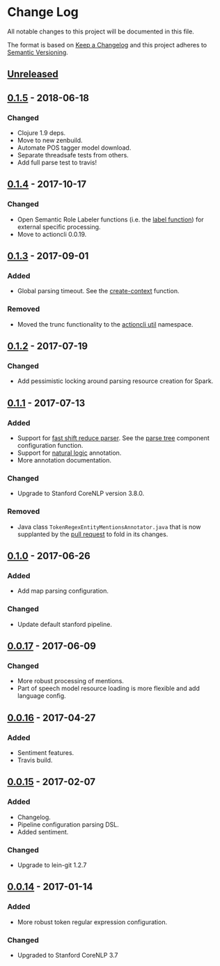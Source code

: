 # Change Log
All notable changes to this project will be documented in this file.

The format is based on [Keep a Changelog](http://keepachangelog.com/)
and this project adheres to [Semantic Versioning](http://semver.org/).


## [Unreleased]


## [0.1.5] - 2018-06-18
### Changed
- Clojure 1.9 deps.
- Move to new zenbuild.
- Automate POS tagger model download.
- Separate threadsafe tests from others.
- Add full parse test to travis!


## [0.1.4] - 2017-10-17
### Changed
- Open Semantic Role Labeler functions (i.e. the [label function]) for external
  specific processing.
- Move to actioncli 0.0.19.


## [0.1.3] - 2017-09-01
### Added
- Global parsing timeout.  See the [create-context] function.

### Removed
- Moved the trunc functionality to the [actioncli util] namespace.


## [0.1.2] - 2017-07-19
### Changed
- Add pessimistic locking around parsing resource creation for Spark.


## [0.1.1] - 2017-07-13
### Added
- Support for
  [fast shift reduce parser](https://nlp.stanford.edu/software/srparser.shtml).
  See the [parse tree](https://plandes.github.io/clj-nlp-parse/codox/zensols.nlparse.config.html#var-parse-tree)
  component configuration function.
- Support for
  [natural logic](https://stanfordnlp.github.io/CoreNLP/natlog.html) annotation.
- More annotation documentation.

### Changed
- Upgrade to Stanford CoreNLP version 3.8.0.

### Removed
- Java class `TokenRegexEntityMentionsAnnotator.java` that is now supplanted by
  the [pull request](https://github.com/stanfordnlp/CoreNLP/pull/323) to fold
  in its changes.


## [0.1.0] - 2017-06-26
### Added
- Add map parsing configuration.

### Changed
- Update default stanford pipeline.


## [0.0.17] - 2017-06-09
### Changed
- More robust processing of mentions.
- Part of speech model resource loading is more flexible and add language
  config.


## [0.0.16] - 2017-04-27
### Added
- Sentiment features.
- Travis build.


## [0.0.15] - 2017-02-07
### Added
- Changelog.
- Pipeline configuration parsing DSL.
- Added sentiment.

### Changed
- Upgrade to lein-git 1.2.7


## [0.0.14] - 2017-01-14
### Added
- More robust token regular expression configuration.

### Changed
- Upgraded to Stanford CoreNLP 3.7


[Unreleased]: https://github.com/plandes/clj-nlp-parse/compare/v0.1.5...HEAD
[0.1.5]: https://github.com/plandes/clj-nlp-parse/compare/v0.1.4...v0.1.5
[0.1.4]: https://github.com/plandes/clj-nlp-parse/compare/v0.1.3...v0.1.4
[0.1.3]: https://github.com/plandes/clj-nlp-parse/compare/v0.1.2...v0.1.3
[0.1.2]: https://github.com/plandes/clj-nlp-parse/compare/v0.1.1...v0.1.2
[0.1.1]: https://github.com/plandes/clj-nlp-parse/compare/v0.1.0...v0.1.1
[0.1.0]: https://github.com/plandes/clj-nlp-parse/compare/v0.0.17...v0.1.0
[0.0.17]: https://github.com/plandes/clj-nlp-parse/compare/v0.0.16...v0.0.17
[0.0.16]: https://github.com/plandes/clj-nlp-parse/compare/v0.0.15...v0.0.16
[0.0.15]: https://github.com/plandes/clj-nlp-parse/compare/v0.0.14...v0.0.15
[0.0.14]: https://github.com/plandes/clj-nlp-parse/compare/v0.0.13...v0.0.14

[create-context]: https://plandes.github.io/clj-nlp-parse/codox/zensols.nlparse.config.html#var-create-context
[actioncli util]: https://plandes.github.io/clj-actioncli/codox/zensols.actioncli.util.html
[label function]: https://plandes.github.io/clj-nlp-parse/codox/zensols.nlparse.srl.html#var-label
